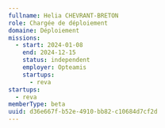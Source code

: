 ```yaml
---
fullname: Helia CHEVRANT-BRETON
role: Chargée de déploiement
domaine: Déploiement
missions:
  - start: 2024-01-08
    end: 2024-12-15
    status: independent
    employer: Opteamis
    startups:
      - reva
startups:
  - reva
memberType: beta
uuid: d36e667f-b52e-4910-bb82-c10684d7cf2d
---
```

